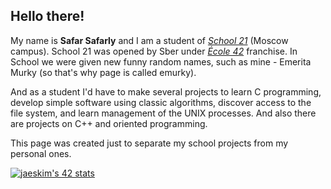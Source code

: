 <!--

🧙 Remember, you can do mighty things with the power of [Markdown](https://docs.github.com/github/writing-on-github/getting-started-with-writing-and-formatting-on-github/basic-writing-and-formatting-syntax)
-->

## Hello there!
My name is **Safar Safarly** and I am a student of [_School 21_](https://21-school.ru) (Moscow campus).
School 21 was opened by Sber under [_École 42_](https://42.fr/en/homepage/) franchise.
In School we were given new funny random names, such as mine - Emerita Murky (so that's why page is called emurky).

And as a student I'd have to make several projects to learn C programming, develop simple software using classic algorithms, discover access to the file system, and learn management of the UNIX processes. And also there are projects on C++ and oriented programming.

This page was created just to separate my school projects from my personal ones.

[![jaeskim's 42 stats](https://badge42.herokuapp.com/api/stats/emurky?darkmode=true?cursus=42cursus)](https://github.com/JaeSeoKim/badge42)

